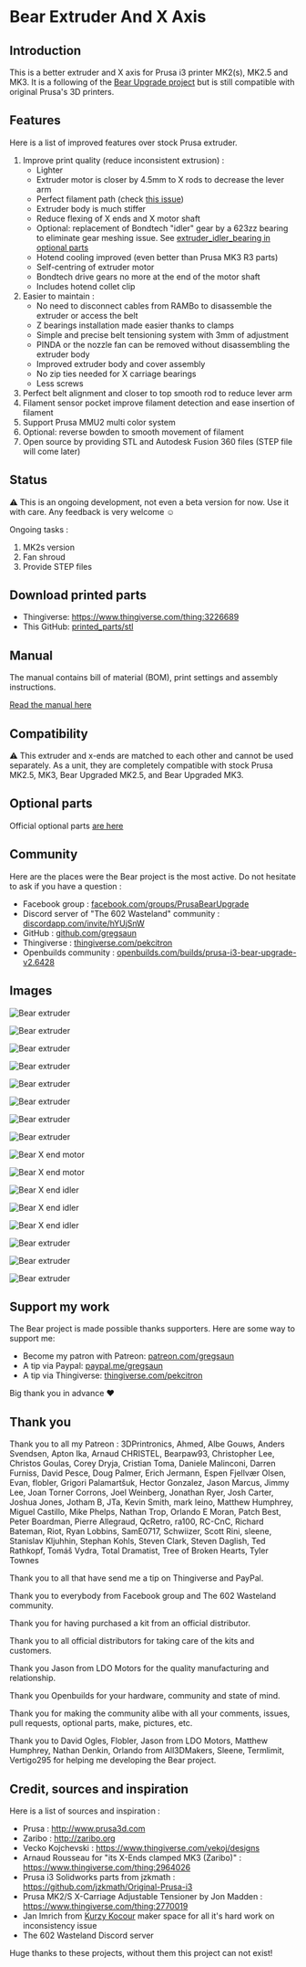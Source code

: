 # Bear Extruder And X Axis



## Introduction

This is a better extruder and X axis for Prusa i3 printer MK2(s), MK2.5 and MK3. It is a following of the [Bear Upgrade project](https://github.com/gregsaun/prusa_i3_bear_upgrade) but is still compatible with original Prusa's 3D printers.



## Features

Here is a list of improved features over stock Prusa extruder.

1. Improve print quality (reduce inconsistent extrusion) : 
   * Lighter
   * Extruder motor is closer by 4.5mm to X rods to decrease the lever arm
   * Perfect filament path (check [this issue](https://github.com/prusa3d/Original-Prusa-i3/issues/51))
   * Extruder body is much stiffer
   * Reduce flexing of X ends and X motor shaft
   * Optional: replacement of Bondtech "idler" gear by a 623zz bearing to eliminate gear meshing issue. See [extruder_idler_bearing in optional parts](optional_parts/extruder_idler_bearing)
   * Hotend cooling improved (even better than Prusa MK3 R3 parts)
   * Self-centring of extruder motor
   * Bondtech drive gears no more at the end of the motor shaft
   * Includes hotend collet clip
1. Easier to maintain : 
   * No need to disconnect cables from RAMBo to disassemble the extruder or access the belt
   * Z bearings installation made easier thanks to clamps
   * Simple and precise belt tensioning system with 3mm of adjustment
   * PINDA or the nozzle fan can be removed without disassembling the extruder body
   * Improved extruder body and cover assembly
   * No zip ties needed for X carriage bearings
   * Less screws
1. Perfect belt alignment and closer to top smooth rod to reduce lever arm
1. Filament sensor pocket improve filament detection and ease insertion of filament
1. Support Prusa MMU2 multi color system
1. Optional: reverse bowden to smooth movement of filament
1. Open source by providing STL and Autodesk Fusion 360 files (STEP file will come later)



## Status

:warning: This is an ongoing development, not even a beta version for now. Use it with care. Any feedback is very welcome :relaxed:

Ongoing tasks :
1. MK2s version
1. Fan shroud
1. Provide STEP files



## Download printed parts
  * Thingiverse: https://www.thingiverse.com/thing:3226689
  * This GitHub: [printed_parts/stl](printed_parts/stl/)


## Manual

The manual contains bill of material (BOM), print settings and assembly instructions.

[Read the manual here](manual/)



## Compatibility

:warning: This extruder and x-ends are matched to each other and cannot be used separately. As a unit, they are completely compatible with stock Prusa MK2.5, MK3, Bear Upgraded MK2.5, and Bear Upgraded MK3.



## Optional parts

Official optional parts [are here](optional_parts)



## Community

Here are the places were the Bear project is the most active. Do not hesitate to ask if you have a question :

* Facebook group : [facebook.com/groups/PrusaBearUpgrade](https://www.facebook.com/groups/PrusaBearUpgrade)
* Discord server of "The 602 Wasteland" community : [discordapp.com/invite/hYUjSnW](https://discordapp.com/invite/hYUjSnW)
* GitHub : [github.com/gregsaun](https://github.com/gregsaun)
* Thingiverse : [thingiverse.com/pekcitron](https://www.thingiverse.com/pekcitron)
* Openbuilds community : [openbuilds.com/builds/prusa-i3-bear-upgrade-v2.6428](https://openbuilds.com/builds/prusa-i3-bear-upgrade-v2.6428/)



## Images

![Bear extruder](doc/photos/5D3_4551.jpg)

![Bear extruder](doc/photos/5D3_4534.jpg)

![Bear extruder](doc/photos/5D3_4488.jpg)

![Bear extruder](doc/photos/5D3_4495.jpg)

![Bear extruder](doc/photos/5D3_4497.jpg)

![Bear extruder](doc/photos/5D3_4505.jpg)

![Bear extruder](doc/photos/5D3_2248.jpg)

![Bear extruder](doc/photos/5D3_2262.jpg)

![Bear X end motor](doc/photos/5D3_4117.jpg)

![Bear X end motor](doc/photos/5D3_4108.jpg)

![Bear X end idler](doc/photos/5D3_4113.jpg)

![Bear X end idler](doc/photos/5D3_4116.jpg)

![Bear X end idler](doc/photos/5D3_4467.jpg)

![Bear extruder](doc/photos/5D3_4537.jpg)

![Bear extruder](doc/photos/5D3_4540.jpg)

![Bear extruder](doc/photos/5D3_2245.jpg)


## Support my work

The Bear project is made possible thanks supporters. Here are some way to support me:
  - Become my patron with Patreon: [patreon.com/gregsaun](https://www.patreon.com/gregsaun)
  - A tip via Paypal: [paypal.me/gregsaun](https://www.paypal.me/gregsaun)
  - A tip via Thingiverse: [thingiverse.com/pekcitron](https://www.thingiverse.com/pekcitron/about)
  
Big thank you in advance :heart:


## Thank you

Thank you to all my Patreon : 3DPrintronics, Ahmed, Albe Gouws, Anders Svendsen, Apton Ika, Arnaud CHRISTEL, Bearpaw93, Christopher Lee, Christos Goulas, Corey Dryja, Cristian Toma, Daniele Malinconi, Darren Furniss, David Pesce, Doug Palmer, Erich Jermann, Espen Fjellvær Olsen, Evan, flobler, Grigori Palamartšuk, Hector Gonzalez, Jason Marcus, Jimmy Lee, Joan Torner Corrons, Joel Weinberg, Jonathan Ryer, Josh Carter, Joshua Jones, Jotham B, JTa, Kevin Smith, mark leino, Matthew Humphrey, Miguel Castillo, Mike Phelps, Nathan Trop, Orlando E Moran, Patch Best, Peter Boardman, Pierre Allegraud, QcRetro, ra100, RC-CnC, Richard Bateman, Riot, Ryan Lobbins, SamE0717, Schwiizer, Scott Rini, sleene, Stanislav Kljuhhin, Stephan Kohls, Steven Clark, Steven Daglish, Ted Rathkopf, Tomáš Vydra, Total Dramatist, Tree of Broken Hearts, Tyler Townes

Thank you to all that have send me a tip on Thingiverse and PayPal.

Thank you to everybody from Facebook group and The 602 Wasteland community.

Thank you for having purchased a kit from an official distributor.

Thank you to all official distributors for taking care of the kits and customers.

Thank you Jason from LDO Motors for the quality manufacturing and relationship.

Thank you Openbuilds for your hardware, community and state of mind.

Thank you for making the community alibe with all your comments, issues, pull requests, optional parts, make, pictures, etc.

Thank you to David Ogles, Flobler, Jason from LDO Motors, Matthew Humphrey, Nathan Denkin, Orlando from All3DMakers, Sleene, Termlimit, Vertigo295 for helping me developing the Bear project.


## Credit, sources and inspiration

Here is a list of sources and inspiration :

* Prusa : http://www.prusa3d.com
* Zaribo : http://zaribo.org
* Vecko Kojchevski : https://www.thingiverse.com/vekoj/designs
* Arnaud Rousseau for "its X-Ends clamped MK3 (Zaribo)" : https://www.thingiverse.com/thing:2964026
* Prusa i3 Solidworks parts from jzkmath : https://github.com/jzkmath/Original-Prusa-i3
* Prusa MK2/S X-Carriage Adjustable Tensioner by Jon Madden : https://www.thingiverse.com/thing:2770019
* Jan Imrich from [Kurzy Kocour](https://www.facebook.com/KurzyKocour/) maker space for all it's hard work on inconsistency issue
* The 602 Wasteland Discord server

Huge thanks to these projects, without them this project can not exist!
